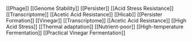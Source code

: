[[Phage]]
[[Genome Stability]]
[[Persister]]
[[Acid Stress Resistance]]
[[Transcriptome]]
[[Acetic Acid Resistance]]
[[Hicab]]
[[Persister Formation]]
[[Vinegar]]
[[Transcriptome]]
[[Acetic Acid Resistance]]
[[High Acid Stress]]
[[Thermal adaptation]]
[[Nutrient-poor]]
[[High-temperature Fermentation]]
[[Practical Vinegar Fermentation]]
